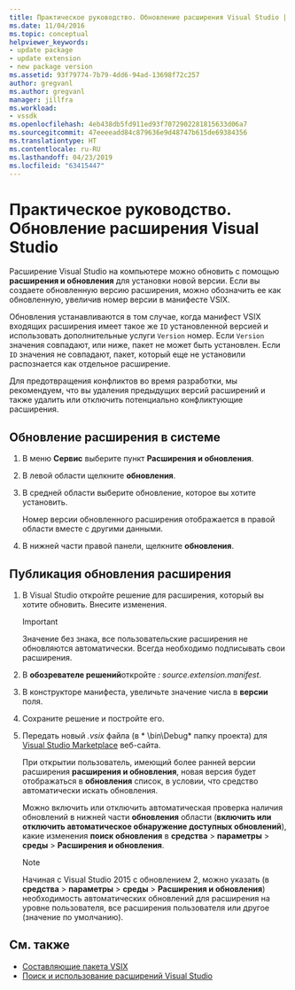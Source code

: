 ```yaml
---
title: Практическое руководство. Обновление расширения Visual Studio | Документация Майкрософт
ms.date: 11/04/2016
ms.topic: conceptual
helpviewer_keywords:
- update package
- update extension
- new package version
ms.assetid: 93f79774-7b79-4dd6-94ad-13698f72c257
author: gregvanl
ms.author: gregvanl
manager: jillfra
ms.workload:
- vssdk
ms.openlocfilehash: 4eb438db5fd911ed93f7072902281815633d06a7
ms.sourcegitcommit: 47eeeeadd84c879636e9d48747b615de69384356
ms.translationtype: HT
ms.contentlocale: ru-RU
ms.lasthandoff: 04/23/2019
ms.locfileid: "63415447"
---
```

# <a name="how-to-update-a-visual-studio-extension"></a>Практическое руководство. Обновление расширения Visual Studio
Расширение Visual Studio на компьютере можно обновить с помощью **расширения и обновления** для установки новой версии. Если вы создаете обновленную версию расширения, можно обозначить ее как обновленную, увеличив номер версии в манифесте VSIX.

 Обновления устанавливаются в том случае, когда манифест VSIX входящих расширения имеет такое же `ID` установленной версией и использовать дополнительные услуги `Version` номер. Если `Version` значения совпадают, или ниже, пакет не может быть установлен. Если `ID` значения не совпадают, пакет, который еще не установили распознается как отдельное расширение.

 Для предотвращения конфликтов во время разработки, мы рекомендуем, что вы удаления предыдущих версий расширений и также удалить или отключить потенциально конфликтующие расширения.

## <a name="to-update-an-extension-on-your-system"></a>Обновление расширения в системе

1. В меню **Сервис** выберите пункт **Расширения и обновления**.

2. В левой области щелкните **обновления**.

3. В средней области выберите обновление, которое вы хотите установить.

     Номер версии обновленного расширения отображается в правой области вместе с другими данными.

4. В нижней части правой панели, щелкните **обновления**.

## <a name="to-publish-an-update-of-an-extension"></a>Публикация обновления расширения

1. В Visual Studio откройте решение для расширения, который вы хотите обновить. Внесите изменения.

    > [!IMPORTANT]
    > Значение без знака, все пользовательские расширения не обновляются автоматически. Всегда необходимо подписывать свои расширения.

2. В **обозревателе решений**откройте *: source.extension.manifest*.

3. В конструкторе манифеста, увеличьте значение числа в **версии** поля.

4. Сохраните решение и постройте его.

5. Передать новый *.vsix* файла (в * \bin\Debug\* папку проекта) для [Visual Studio Marketplace](https://marketplace.visualstudio.com/vs) веб-сайта.

     При открытии пользователь, имеющий более ранней версии расширения **расширения и обновления**, новая версия будет отображаться в **обновления** список, в условии, что средство автоматически искать обновления.

     Можно включить или отключить автоматическая проверка наличия обновлений в нижней части **обновления** области (**включить или отключить автоматическое обнаружение доступных обновлений**), какие изменения **поиск обновления** в **средства** > **параметры** > **среды**  >  **Расширения и обновления**.

    > [!NOTE]
    > Начиная с Visual Studio 2015 с обновлением 2, можно указать (в **средства** > **параметры** > **среды**  >  **Расширения и обновления**) необходимость автоматических обновлений для расширения на уровне пользователя, все расширения пользователя или другое (значение по умолчанию).

## <a name="see-also"></a>См. также
- [Составляющие пакета VSIX](../extensibility/anatomy-of-a-vsix-package.md)
- [Поиск и использование расширений Visual Studio](../ide/finding-and-using-visual-studio-extensions.md)